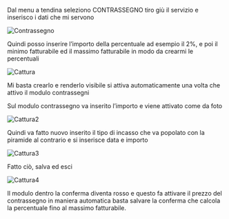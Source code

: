 Dal menu a tendina seleziono CONTRASSEGNO tiro giù il servizio e inserisco i dati che mi servono

![Contrassegno](https://github.com/Fucio992/GuidaTir/assets/117808927/b75bbf92-128f-4ef0-a198-48e6b8755b7e)

Quindi posso inserire l’importo della percentuale ad esempio il 2%, e poi il minimo fatturabile ed il massimo fatturabile in modo da crearmi le percentuali

![Cattura](https://github.com/Fucio992/GuidaTir/assets/117808927/55224958-f207-4520-9e07-6bc914f712f7)

Mi basta crearlo e renderlo visibile si attiva automaticamente una volta che attivo il modulo contrassegni

Sul modulo contrassegno va inserito l’importo e viene attivato come da foto

![Cattura2](https://github.com/Fucio992/GuidaTir/assets/117808927/36e9d209-83f9-4377-b65f-dafcf56d4fd4)

Quindi va fatto nuovo inserito il tipo di incasso che va popolato con la piramide al contrario e si inserisce data e importo

![Cattura3](https://github.com/Fucio992/GuidaTir/assets/117808927/387faefb-9531-4c77-903e-cba930e84503)

Fatto ciò, salva ed esci

![Cattura4](https://github.com/Fucio992/GuidaTir/assets/117808927/f82c4d4b-0246-433b-b549-591c9b16f7f1)

Il modulo dentro la conferma diventa rosso e questo fa attivare il prezzo del contrassegno in maniera automatica basta salvare la conferma che calcola la percentuale fino al massimo fatturabile.
